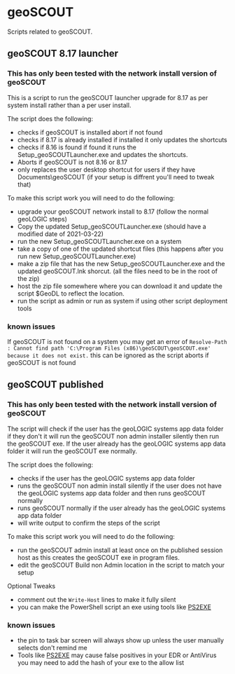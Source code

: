 # geoSCOUT
Scripts related to geoSCOUT.

## geoSCOUT 8.17 launcher

### **This has only been tested with the network install version of geoSCOUT**

This is a script to run the geoSCOUT launcher upgrade for 8.17 as per system install rather than a per user install.

The script does the following:
* checks if geoSCOUT is installed abort if not found
* checks if 8.17 is already installed if installed it only updates the shortcuts
* checks if 8.16 is found if found it runs the Setup_geoSCOUTLauncher.exe and updates the shortcuts.
* Aborts if geoSCOUT is not 8.16 or 8.17
* only replaces the user desktop shortcut for users if they have Documents\geoSCOUT (if your setup is diffrent you'll need to tweak that)

To make this script work you will need to do the following:
* upgrade your geoSCOUT network install to 8.17 (follow the normal geoLOGIC steps)
* Copy the updated Setup_geoSCOUTLauncher.exe (should have a modified date of 2021-03-22)
* run the new Setup_geoSCOUTLauncher.exe on a system
* take a copy of one of the updated shortcut files (this happens after you run new Setup_geoSCOUTLauncher.exe)
* make a zip file that has the new Setup_geoSCOUTLauncher.exe and the updated geoSCOUT.lnk shorcut. (all the files need to be in the root of the zip)
* host the zip file somewhere where you can download it and update the script $GeoDL to reflect the location.
* run the script as admin or run as system if using other script deployment tools

### known issues

If geoSCOUT is not found on a system you may get an error of `Resolve-Path : Cannot find path 'C:\Program Files (x86)\geoSCOUT\geoSCOUT.exe' because it does not exist.` this can be ignored as the script aborts if geoSCOUT is not found

## geoSCOUT published

### **This has only been tested with the network install version of geoSCOUT**

The script will check if the user has the geoLOGIC systems app data folder if they don't it will run the geoSCOUT non admin installer silently then run the geoSCOUT exe. If the user already has the geoLOGIC systems app data folder it will run the geoSCOUT exe normally.

The script does the following:
* checks if the user has the geoLOGIC systems app data folder
* runs the geoSCOUT non admin install silently if the user does not have the geoLOGIC systems app data folder and then runs geoSCOUT normally
* runs geoSCOUT normally if the user already has the geoLOGIC systems app data folder
* will write output to confirm the steps of the script

To make this script work you will need to do the following:
* run the geoSCOUT admin install at least once on the published session host as this creates the geoSCOUT exe in program files.
* edit the geoSCOUT Build non Admin location in the script to match your setup

Optional Tweaks
* comment out the `Write-Host` lines to make it fully silent
* you can make the PowerShell script an exe using tools like [PS2EXE](https://github.com/MScholtes/PS2EXE)

### known issues
* the pin to task bar screen will always show up unless the user manually selects don't remind me
* Tools like [PS2EXE](https://github.com/MScholtes/PS2EXE) may cause false positives in your EDR or AntiVirus you may need to add the hash of your exe to the allow list
